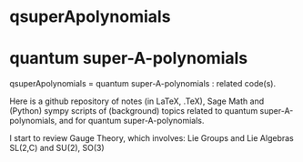 # qsuperApolynomials
# quantum super-A-polynomials
qsuperApolynomials = quantum super-A-polynomials : related code(s).

Here is a github repository of notes (in LaTeX, .TeX), Sage Math and (Python) sympy scripts of (background) topics related to quantum super-A-polynomials, and for quantum super-A-polynomials. 

I start to review Gauge Theory, which involves:
Lie Groups and Lie Algebras
SL(2,C) and SU(2), SO(3)
